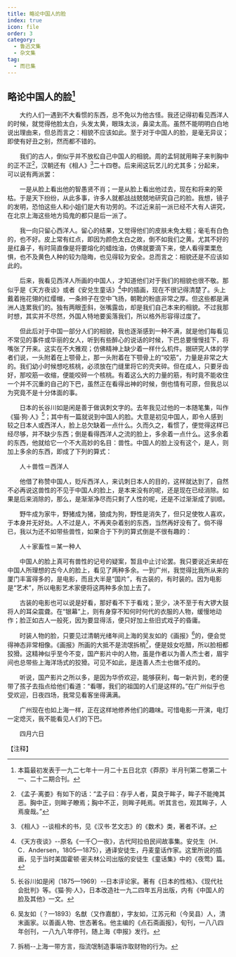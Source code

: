 ```yaml
---
title: 略论中国人的脸
index: true
icon: file
order: 3
category:
  - 鲁迅文集
  - 杂文集
tag:  
  - 而已集
---
```


## 略论中国人的脸[^①]

　　大约人们一遇到不大看惯的东西，总不免以为他古怪。我还记得初看见西洋人的时候，就觉得他脸太白，头发太黄，眼珠太淡，鼻梁太高。虽然不能明明白白地说出理由来，但总而言之：相貌不应该如此。至于对于中国人的脸，是毫无异议；即使有好丑之别，然而都不错的。

　　我们的古人，倒似乎并不放松自己中国人的相貌。周的孟轲就用眸子来判胸中的正不正[^②]，汉朝还有《相人》[^③]二十四卷。后来闹这玩艺儿的尤其多；分起来，可以说有两派罢：

　　一是从脸上看出他的智愚贤不肖；一是从脸上看出他过去，现在和将来的荣枯。于是天下纷纷，从此多事，许多人就都战战兢兢地研究自己的脸。我想，镜子的发明，恐怕这些人和小姐们是大有功劳的。不过近来前一派已经不大有人讲究，在北京上海这些地方捣鬼的都只是后一派了。

　　我一向只留心西洋人。留心的结果，又觉得他们的皮肤未免太粗；毫毛有白色的，也不好。皮上常有红点，即因为颜色太白之故，倒不如我们之黄。尤其不好的是红鼻子，有时简直像是将要熔化的蜡烛油，仿佛就要滴下来，使人看得栗栗危惧，也不及黄色人种的较为隐晦，也见得较为安全。总而言之：相貌还是不应该如此的。

　　后来，我看见西洋人所画的中国人，才知道他们对于我们的相貌也很不敬。那似乎是《天方夜谈》或者《安兑生童话》[^④]中的插画，现在不很记得清楚了。头上戴着拖花翎的红缨帽，一条辫子在空中飞扬，朝靴的粉底非常之厚。但这些都是满洲人连累我们的。独有两眼歪斜，张嘴露齿，却是我们自己本来的相貌。不过我那时想，其实并不尽然，外国人特地要奚落我们，所以格外形容得过度了。

　　但此后对于中国一部分人们的相貌，我也逐渐感到一种不满，就是他们每看见不常见的事件或华丽的女人，听到有些醉心的说话的时候，下巴总要慢慢挂下，将嘴张了开来。这实在不大雅观；仿佛精神上缺少着一样什么机件。据研究人体的学者们说，一头附着在上颚骨上，那一头附着在下颚骨上的“咬筋”，力量是非常之大的。我们幼小时候想吃核桃，必须放在门缝里将它的壳夹碎。但在成人，只要牙齿好，那咬筋一收缩，便能咬碎一个核桃。有着这么大的力量的筋，有时竟不能收住一个并不沉重的自己的下巴，虽然正在看得出神的时候，倒也情有可原，但我总以为究竟不是十分体面的事。

　　日本的长谷川如是闲是善于做讽刺文字的。去年我见过他的一本随笔集，叫作《猫·狗·人》[^⑤]；其中有一篇就说到中国人的脸。大意是初见中国人，即令人感到较之日本人或西洋人，脸上总欠缺着一点什么。久而久之，看惯了，便觉得这样已经尽够，并不缺少东西；倒是看得西洋人之流的脸上，多余着一点什么。这多余着的东西，他就给它一个不大高妙的名目：兽性。中国人的脸上没有这个，是人，则加上多余的东西，即成了下列的算式：

　　人＋兽性＝西洋人

　　他借了称赞中国人，贬斥西洋人，来讥刺日本人的目的，这样就达到了，自然不必再说这兽性的不见于中国人的脸上，是本来没有的呢，还是现在已经消除。如果是后来消除的，那么，是渐渐净尽而只剩了人性的呢，还是不过渐渐成了驯顺。

　　野牛成为家牛，野猪成为猪，狼成为狗，野性是消失了，但只足使牧人喜欢，于本身并无好处。人不过是人，不再夹杂着别的东西，当然再好没有了。倘不得已，我以为还不如带些兽性，如果合于下列的算式倒是不很有趣的：

　　人＋家畜性＝某一种人

　　中国人的脸上真可有兽性的记号的疑案，暂且中止讨论罢。我只要说近来却在中国人所理想的古今人的脸上，看见了两种多余。一到广州，我觉得比我所从来的厦门丰富得多的，是电影，而且大半是“国片”，有古装的，有时装的。因为电影是“艺术”，所以电影艺术家便将这两种多余加上去了。

　　古装的电影也可以说是好看，那好看不下于看戏；至少，决不至于有大锣大鼓将人的耳朵震聋。在“银幕”上，则有身穿不知何时何代的衣服的人物，缓慢地动作；脸正如古人一般死，因为要显得活，便只好加上些旧式戏子的昏庸。

　　时装人物的脸，只要见过清朝光绪年间上海的吴友如的《画报》[^⑥]的，便会觉得神态非常相像。《画报》所画的大抵不是流氓拆梢[^⑦]，便是妓女吃醋，所以脸相都狡猾。这精神似乎至今不变，国产影片中的人物，虽是作者以为善人杰士者，眉宇间也总带些上海洋场式的狡猾。可见不如此，是连善人杰士也做不成的。

　　听说，国产影片之所以多，是因为华侨欢迎，能够获利，每一新片到，老的便带了孩子去指点给他们看道：“看哪，我们的祖国的人们是这样的。”在广州似乎也受欢迎，日夜四场，我常见看客坐得满满。

　　广州现在也如上海一样，正在这样地修养他们的趣味。可惜电影一开演，电灯一定熄灭，我不能看见人们的下巴。

　　四月六日

【注释】

[^①]:本篇最初发表于一九二七年十一月二十五日北京《莽原》半月刊第二卷第二十一、二十二期合刊。

[^②]:《孟子·离娄》有如下的话：“孟子曰：存乎人者，莫良于眸子，眸子不能掩其恶。胸中正，则眸子瞭焉；胸中不正，则眸子眊焉。听其言也，观其眸子，人焉廋哉。”

[^③]:《相人》--谈相术的书，见《汉书·艺文志》的《数术》类，著者不详。

[^④]:《天方夜谈》--原名《一千〇一夜》，古代阿拉伯民间故事集。安兑生（H．C．Andersen，1805—1875），通译安徒生，丹麦童话作家。这里所说的插画，见于当时美国霍顿·密夫林公司出版的安徒生《童话集》中的《夜莺》篇。

[^⑤]:长谷川如是闲（1875—1969）--日本评论家。著有《日本的性格》、《现代社会批判》等。《猫·狗·人》，日本改造社一九二四年五月出版，内有《中国人的脸及其他》一文。

[^⑥]:吴友如（？—1893）名猷（又作嘉猷），字友如，江苏元和（今吴县）人，清末画家。以善画人物、世态著名。他主编的《点石斋画报》，旬刊，一八八四年创刊，一八九八年停刊，随上海《申报》发行。

[^⑦]:拆梢--上海一带方言，指流氓制造事端诈取财物的行为。
